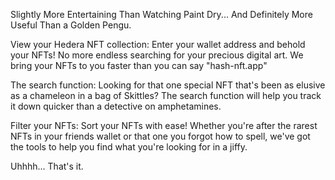 Slightly More Entertaining Than Watching Paint Dry... And Definitely More Useful Than a Golden Pengu.

View your Hedera NFT collection: Enter your wallet address and behold your NFTs! No more endless searching for your precious digital art. We bring your NFTs to you faster than you can say "hash-nft.app"

The search function: Looking for that one special NFT that's been as elusive as a chameleon in a bag of Skittles? The search function will help you track it down quicker than a detective on amphetamines.

Filter your NFTs: Sort your NFTs with ease! Whether you're after the rarest NFTs in your friends wallet or that one you forgot how to spell, we've got the tools to help you find what you're looking for in a jiffy.

Uhhhh... That's it.

